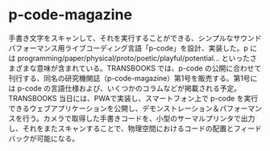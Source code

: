 # p-code-magazine

手書き文字をスキャンして、それを実行することができる、シンプルなサウンドパフォーマンス用ライブコーディング言語「p-code」を設計、実装した。p には programming/paper/physical/proto/poetic/playful/potential... といったさまざまな意味が含まれている。TRANSBOOKS では、p-code の公開に合わせて刊行する、同名の研究機関誌（p-code-magazine）第1号を販売する。第1号には p-code の言語仕様および、いくつかのコラムなどが掲載される予定。TRANSBOOKS 当日には、PWAで実装し、スマートフォン上で p-code を実行できるウェブアプリケーションを公開し、デモンストレーション＆パフォーマンスを行う。カメラで取得した手書きコードを、小型のサーマルプリンタで出力し、それをまたスキャンすることで、物理空間におけるコードの配置とフィードバックが可能になる。

